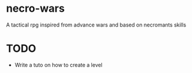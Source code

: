 # necro-wars
A tactical rpg inspired from advance wars and based on necromants skills

# TODO

- Write a tuto on how to create a level
